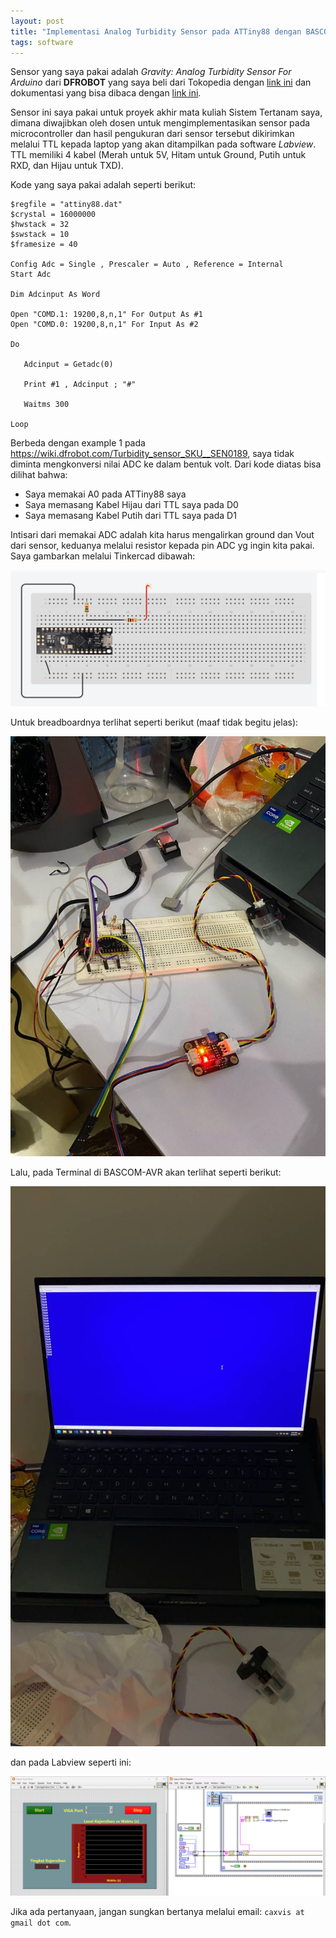 ```yaml
---
layout: post
title: "Implementasi Analog Turbidity Sensor pada ATTiny88 dengan BASCOM-AVR"
tags: software
---
```


Sensor yang saya pakai adalah _Gravity: Analog Turbidity Sensor For Arduino_ dari **DFROBOT** yang saya beli dari Tokopedia dengan [link ini](https://www.tokopedia.com/breakneck/dfrobot-analog-turbidity-sensor-for-arduino) dan dokumentasi yang bisa dibaca dengan [link ini](https://wiki.dfrobot.com/Turbidity_sensor_SKU__SEN0189).

Sensor ini saya pakai untuk proyek akhir mata kuliah Sistem Tertanam saya, dimana diwajibkan oleh dosen untuk mengimplementasikan sensor pada microcontroller dan hasil pengukuran dari sensor tersebut dikirimkan melalui TTL kepada laptop yang akan ditampilkan pada software _Labview_. TTL memiliki 4 kabel (Merah untuk 5V, Hitam untuk Ground, Putih untuk RXD, dan Hijau untuk TXD).

Kode yang saya pakai adalah seperti berikut:

```basic
$regfile = "attiny88.dat"
$crystal = 16000000
$hwstack = 32
$swstack = 10
$framesize = 40

Config Adc = Single , Prescaler = Auto , Reference = Internal
Start Adc

Dim Adcinput As Word

Open "COMD.1: 19200,8,n,1" For Output As #1
Open "COMD.0: 19200,8,n,1" For Input As #2

Do

   Adcinput = Getadc(0)

   Print #1 , Adcinput ; "#"

   Waitms 300

Loop
```

Berbeda dengan example 1 pada https://wiki.dfrobot.com/Turbidity_sensor_SKU__SEN0189, saya tidak diminta mengkonversi nilai ADC ke dalam bentuk volt. Dari kode diatas bisa dilihat bahwa:

- Saya memakai A0 pada ATTiny88 saya
- Saya memasang Kabel Hijau dari TTL saya pada D0
- Saya memasang Kabel Putih dari TTL saya pada D1

Intisari dari memakai ADC adalah kita harus mengalirkan ground dan Vout dari sensor, keduanya melalui resistor kepada pin ADC yg ingin kita pakai. Saya gambarkan melalui Tinkercad dibawah:

<img src="assets/posts/schematic-turbidity-2023.png" />

Untuk breadboardnya terlihat seperti berikut (maaf tidak begitu jelas):

<img src="assets/posts/breadboard-turbidity-2023.jpeg" />

Lalu, pada Terminal di BASCOM-AVR akan terlihat seperti berikut:

<img src="assets/posts/terminal-turbidity-2023.jpeg" />

dan pada Labview seperti ini:

<img src="assets/posts/labview-turbidity-2023.png" />

Jika ada pertanyaan, jangan sungkan bertanya melalui email: `caxvis at gmail dot com`.


